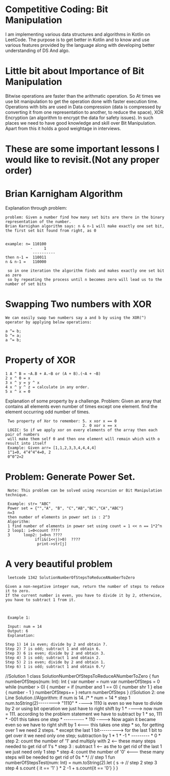 # Competitive Coding: Bit Manipulation
I am implementing various data structures and algorithms in Kotlin on LeetCode.
The purpose is to get better in Kotlin and to know and use various features provided by the language along with developing better understanding of DS And algo.

# Little bit about Importance of Bit Manipulation 
   Bitwise operations are faster than the arithmatic operation. So At times we use bit manipulation to get the operation done with faster execution time. 
   Operations with bits are used in Data compression (data is compressed by converting it from one representation to another, to reduce the space), 
   XOR Encryption (an algorithm to encrypt the data for safety issues). In such places we need to have good knowledge and skill over Bit Manipulation.
   Apart from this it holds a good weightage in interviews.
# These are some important lessons I would like to revisit.(Not any proper order)

# Brian Karnigham Algorithm

Explanation through problem:
    
    problem: Given a number find how many set bits are there in the binary representation of the number.
    Brian Karnighan algorithm says: n & n-1 will make exactly one set bit, the first set bit found from right, as 0
   
   
    example: n= 110100
               -     1
                ----------
    then n-1 =  110011
    n & n-1 =   110000
    
     so in one iteration the algorithm finds and makes exactly one set bit as zero
     so by repeating the process until n becomes zero will lead us to the number of set bits

# Swapping Two numbers with XOR


    We can easily swap two numbers say a and b by using the XOR(^) operator by applying below operations:
 
    a ^= b;
    b ^= a; 
    a ^= b;
# Property of XOR
    1 A ^ B = ~A.B + A.~B or (A + B).(~A + ~B)
    2 x ^ 0 = x
    3 x ^ y = y ^ x
    4 x ^ y ^ z = calculate in any order.
    5 x ^ x = 0
    
 Explanation of some property by a challenge.
 Problem: Given an array that contains all elements even number of times except one element. find the element occurring odd number of times.
    
     Two property of Xor to remember: 5. x xor x == 0
                                      2. 0 xor x == x
     LOGIC: So if we apply xor on every elements of the array then each pair of numbers
     will make them self 0 and then one element will remain which with o result into itself
     Example: Given arr= [1,1,2,3,3,4,4,4,4]
     1^1=0, 4^4^4^4=0, 2
     0^0^2=2
    
 # Problem: Generate Power Set.
     Note: This problem can be solved using recursion or Bit Manipulation technique.
    
     Example: str= "ABC"
     Power set = {"","A", "B", "C","AB","BC","CA","ABC"}
     n=3
     then number of elements in power set is : 2^3
     Algorithm:
     1 find number of elements in power set using count = 1 << n == 1*2^n
     2 loop1: i=0<count ????
     3      loop2: j=0<n ????
                 if(i&(1<<j)>0)  ????
                  print->str[j]
     
# A very beautiful problem

     leetcode 1342 SolutionNumberOfStepsToReduceANumberToZero

    Given a non-negative integer num, return the number of steps to reduce it to zero.
    If the current number is even, you have to divide it by 2, otherwise, you have to subtract 1 from it.



     Example 1:

     Input: num = 14
     Output: 6
     Explanation:
    
    Step 1) 14 is even; divide by 2 and obtain 7.
    Step 2) 7 is odd; subtract 1 and obtain 6.
    Step 3) 6 is even; divide by 2 and obtain 3.
    Step 4) 3 is odd; subtract 1 and obtain 2.
    Step 5) 2 is even; divide by 2 and obtain 1.
    Step 6) 1 is odd; subtract 1 and obtain 0.*/
   //Solution 1
    class SolutionNumberOfStepsToReduceANumberToZero {
    fun numberOfSteps(num: Int): Int {
        var number = num
        var numberOfSteps = 0
        while (number > 0) {
            number = if (number and 1 == 0) {
                number shr 1
            } else {
                number - 1
            }
            numberOfSteps++
         }
        return numberOfSteps
       }
    //Solution 2: one Line Solution 
     //Algorithm: if num is 14.
         /*
    * num = 14
    * step 1 num.toString(2)--------> "1110"
    * ----> 1110 is even so we have to divide by 2 or using bit operation we just have to right shift by 1
    * ----> now num = 111. according to the problem statement we have to subtract by 1
    * so, 111
    *    -001       this takes one step
    * ----------
    *     110   ----> Now again it became even so we have to right shift by 1 <--- this takes one step
    * so, for getting over 1 we need 2 steps.
    * except the last 1 bit---------> for the last 1 bit to get over it we need only one step; subtraction by 1
    *      1
    *     -1
    * ---------
    *      0
    * step 2: count the number of '1' and multiply with 2 <-- these many steps needed to get rid of 1's
    * step 3 : subtract 1 <-- as the to get rid of the last 1 we just need only 1 step
    * step 4: count the number of '0' <--- these many steps will be needed to get rid of 0s
    * */
    //                                  step 1
    fun numberOfStepsTest(num: Int) = num.toString(2).let { s ->
    //          step 2              step 3         step 4
        s.count { it == '1' } * 2     -1     +  s.count{it == '0'}
    }
}
